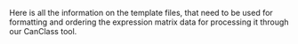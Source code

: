 Here is all the information on the template files, that need to be used for formatting and ordering the expression matrix data for processing it through our CanClass tool.


